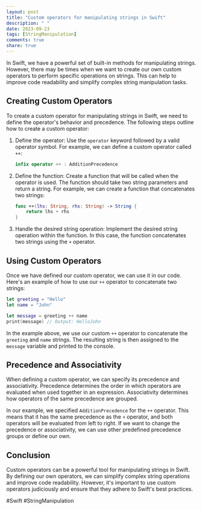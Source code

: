 ```yaml
---
layout: post
title: "Custom operators for manipulating strings in Swift"
description: " "
date: 2023-09-23
tags: [StringManipulation]
comments: true
share: true
---
```


In Swift, we have a powerful set of built-in methods for manipulating strings. However, there may be times when we want to create our own custom operators to perform specific operations on strings. This can help to improve code readability and simplify complex string manipulation tasks.

## Creating Custom Operators

To create a custom operator for manipulating strings in Swift, we need to define the operator's behavior and precedence. The following steps outline how to create a custom operator:

1. Define the operator: Use the `operator` keyword followed by a valid operator symbol. For example, we can define a custom operator called `++`:

   ```swift
   infix operator ++ : AdditionPrecedence
   ```

2. Define the function: Create a function that will be called when the operator is used. The function should take two string parameters and return a string. For example, we can create a function that concatenates two strings:

   ```swift
   func ++(lhs: String, rhs: String) -> String {
       return lhs + rhs
   }
   ```

3. Handle the desired string operation: Implement the desired string operation within the function. In this case, the function concatenates two strings using the `+` operator.

## Using Custom Operators

Once we have defined our custom operator, we can use it in our code. Here's an example of how to use our `++` operator to concatenate two strings:

```swift
let greeting = "Hello"
let name = "John"

let message = greeting ++ name
print(message) // Output: HelloJohn
```

In the example above, we use our custom `++` operator to concatenate the `greeting` and `name` strings. The resulting string is then assigned to the `message` variable and printed to the console.

## Precedence and Associativity

When defining a custom operator, we can specify its precedence and associativity. Precedence determines the order in which operators are evaluated when used together in an expression. Associativity determines how operators of the same precedence are grouped.

In our example, we specified `AdditionPrecedence` for the `++` operator. This means that it has the same precedence as the `+` operator, and both operators will be evaluated from left to right. If we want to change the precedence or associativity, we can use other predefined precedence groups or define our own.

## Conclusion

Custom operators can be a powerful tool for manipulating strings in Swift. By defining our own operators, we can simplify complex string operations and improve code readability. However, it's important to use custom operators judiciously and ensure that they adhere to Swift's best practices.

#Swift #StringManipulation
